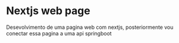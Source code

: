 # Nextjs web page
Desevolvimento de uma pagina web com nextjs, posteriormente vou conectar essa pagina a uma api springboot
